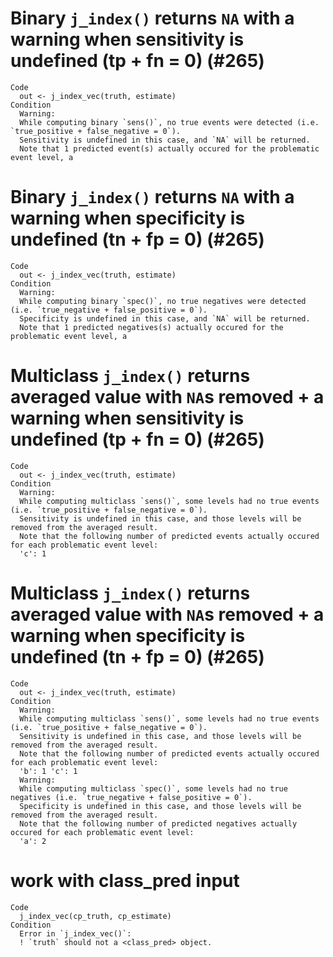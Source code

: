 # Binary `j_index()` returns `NA` with a warning when sensitivity is undefined (tp + fn = 0) (#265)

    Code
      out <- j_index_vec(truth, estimate)
    Condition
      Warning:
      While computing binary `sens()`, no true events were detected (i.e. `true_positive + false_negative = 0`).
      Sensitivity is undefined in this case, and `NA` will be returned.
      Note that 1 predicted event(s) actually occured for the problematic event level, a

# Binary `j_index()` returns `NA` with a warning when specificity is undefined (tn + fp = 0) (#265)

    Code
      out <- j_index_vec(truth, estimate)
    Condition
      Warning:
      While computing binary `spec()`, no true negatives were detected (i.e. `true_negative + false_positive = 0`).
      Specificity is undefined in this case, and `NA` will be returned.
      Note that 1 predicted negatives(s) actually occured for the problematic event level, a

# Multiclass `j_index()` returns averaged value with `NA`s removed + a warning when sensitivity is undefined (tp + fn = 0) (#265)

    Code
      out <- j_index_vec(truth, estimate)
    Condition
      Warning:
      While computing multiclass `sens()`, some levels had no true events (i.e. `true_positive + false_negative = 0`).
      Sensitivity is undefined in this case, and those levels will be removed from the averaged result.
      Note that the following number of predicted events actually occured for each problematic event level:
      'c': 1

# Multiclass `j_index()` returns averaged value with `NA`s removed + a warning when specificity is undefined (tn + fp = 0) (#265)

    Code
      out <- j_index_vec(truth, estimate)
    Condition
      Warning:
      While computing multiclass `sens()`, some levels had no true events (i.e. `true_positive + false_negative = 0`).
      Sensitivity is undefined in this case, and those levels will be removed from the averaged result.
      Note that the following number of predicted events actually occured for each problematic event level:
      'b': 1 'c': 1
      Warning:
      While computing multiclass `spec()`, some levels had no true negatives (i.e. `true_negative + false_positive = 0`).
      Specificity is undefined in this case, and those levels will be removed from the averaged result.
      Note that the following number of predicted negatives actually occured for each problematic event level:
      'a': 2

# work with class_pred input

    Code
      j_index_vec(cp_truth, cp_estimate)
    Condition
      Error in `j_index_vec()`:
      ! `truth` should not a <class_pred> object.

